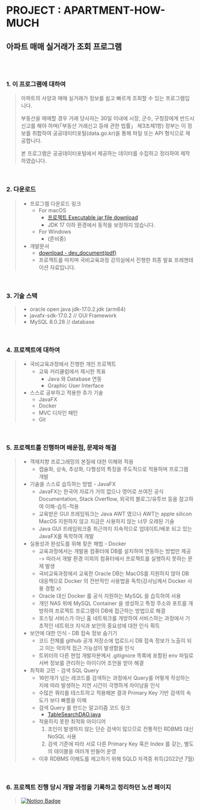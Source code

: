 # PROJECT : APARTMENT-HOW-MUCH

## 아파트 매매 실거래가 조회 프로그램
<br><br>

### 1. 이 프로그램에 대하여
> 아파트의 사양과 매매 실거래가 정보를 쉽고 빠르게 조회할 수 있는 프로그램입니다.
> 
> 부동산을 매매할 경우 거래 당사자는 30일 이내에 시장, 군수, 구청장에게 반드시 신고를 해야 하며(「부동산 거래신고 등에 관한 법률」 제3조제1항) 정부는 이 정보를 취합하여 공공데이터포털(data.go.kr)을 통해 파일 또는 API 형식으로 제공합니다.
> 
> 본 프로그램은 공공데이터포털에서 제공하는 데이터를 수집하고 정리하여 제작하였습니다.
  
<br>

### 2. 다운로드 
> * 프로그램 다운로드 링크
>   * For macOS
>     * [프로젝트 Executable jar file download](https://drive.google.com/file/d/1K1PfX7-yN-BBPBzlVH1mjxQsK3dtnXr0/view?usp=share_link)
>     * JDK 17 이하 환경에서 동작을 보장하지 않습니다.
>   * For Windows
>     * (준비중)
> * 개발문서
>   * [download - dev_document(pdf)](https://drive.google.com/file/d/1uSMxHxRhqIvmre2-DTt-DxtbuGUoBxku/view?usp=sharing)
>   * 프로젝트를 마치며 국비교육과정 강의실에서 진행한 최종 발표 프레젠테이션 자료입니다.
> 
<br>



### 3. 기술 스택
> * oracle open java jdk-17.0.2.jdk (arm64)
> * javafx-sdk-17.0.2 // GUI Framework
> * MySQL 8.0.28 // database

<br>

### 4. 프로젝트에 대하여
> * 국비교육과정에서 진행한 개인 프로젝트
>   * 교육 커리큘럼에서 제시한 목표
>     * Java 와 Database 연동
>     * Graphic User Interface
> * 스스로 공부하고 적용한 추가 기술
>     * JavaFX
>     * Docker
>     * MVC 디자인 패턴
>     * Git
>  

<br>

### 5. 프로젝트를 진행하며 배운점, 문제와 해결
>  * 객제치향 프로그래밍의 본질에 대한 이해와 적용
>    * 캡슐화, 상속, 추상화, 다형성의 특징을 주도적으로 적용하며 프로그램 개발
>  * 기술을 스스로 습득하는 방법 - JavaFX
>    * JavaFX는 한국어 자료가 거의 없으나 영어로 쓰여진 공식 Documentation, Stack Overflow, 외국의 블로그/유투브 등을 참고하여 이해-습득-적용
>    * 교육받은 GUI 프레임워크는 Java AWT 였으나 AWT는 apple silicon MacOS 지원하지 않고 지금은 사용하지 않는 너무 오래된 기술
>    * Java GUI 프레임워크중 최근까지 지속적으로 업데이트/배포 되고 있는 JavaFX를 독학하여 개발
>  * 실용성과 완성도를 위해 찾은 해법 - Docker
>    * 교육과정에서는 개발용 컴퓨터에 DB를 설치하여 연동하는 방법만 제공 -> 따라서 개발 환경 이외의 컴퓨터에서 프로젝트를 실행하지 못하는 문제 발생
>    * 국비교육과정에서 교육한 Oracle DB는 MacOS를 지원하지 않아 DB 대응책으로 Docker 의 전반적인 사용법을 독학(강사님께서 Docker 사용 경험 x)
>    * Oracle 대신 Docker 를 공식 지원하는 MySQL 을 습득하여 사용
>    * 개인 NAS 위에 MySQL Container 을 생성하고 특정 주소와 포트를 개방하여 프로젝트 프로그램이 DB에 접근하는 방법으로 해결  
>    * 호스팅 서비스가 아닌 홈 네트워크를 개방하여 서비스하는 과정에서 기초적인 네트워크 지식과 보안의 중요성에 대한 인식 획득
>  * 보안에 대한 인식 - DB 접속 정보 숨기기
>    * 코드 전체를 github 공개 저장소에 업로드시 DB 접속 정보가 노출이 되고 이는 악의적 접근 가능성이 발생함을 인식
>    * 트위터의 다른 현업 개발자분께서 .gitignore 목록에 포함된 env 파일로 서버 정보를 관리하는 아이디어 조언을 받아 해결
>  * 최적화 고민 - 검색 SQL Query
>    * 16만개가 넘는 레코드를 검색하는 과정에서 Query를 어떻게 작성하는지에 따라 발생하는 지연 시간이 극명하게 차이남을 인식
>    * 수많은 쿼리를 테스트하고 적용해본 결과 Primary Key 기반 검색의 속도가 보다 빠름을 이해
>    * 검색 Query 를 만드는 알고리즘 코드 링크
>      * [TableSearchDAO.java](https://github.com/dpcalfola/apartment_howmuch/blob/main/src/main/java/com/folaSmile/apartSearch/databaseModel/tableModel/TableSearchDAO.java)
>    * 적용하지 못한 최적화 아이디어
>      1. 조인이 발생하지 않는 단순 검색이 많으므로 전통적인 RDBMS 대신 NoSQL 사용
>      2. 검색 기준에 따라 서로 다른 Primary Key 혹은 Index 를 갖는, 별도의 테이블을 여러개 만들어 운영
>    * 이후 RDBMS 이해도를 제고하기 위해 SQLD 자격증 취득(2022년 7월)

<br> 

### 6. 프로젝트 진행 당시 개발 과정을 기록하고 정리하던 노션 페이지

> [![Notion Badge](https://img.shields.io/badge/APARTMENT_HOW_MUCH-808080?style=for-the-badge&logo=NOTION&logoColor=white&link=https://twitter.com/dpcalFola)](https://www.notion.so/PROJECT-APARTMENT-HOW-MUCH-c5e2a8a7cdff4c07ab3452ad95005020)
